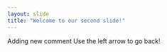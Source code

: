 ```yaml
---
layout: slide
title: "Welcome to our second slide!"
---
```

Adding new comment
Use the left arrow to go back!
